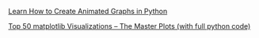 

[Learn How to Create Animated Graphs in Python](https://towardsdatascience.com/learn-how-to-create-animated-graphs-in-python-fce780421afe)



[Top 50 matplotlib Visualizations – The Master Plots (with full python code)](https://www.machinelearningplus.com/plots/top-50-matplotlib-visualizations-the-master-plots-python/)





